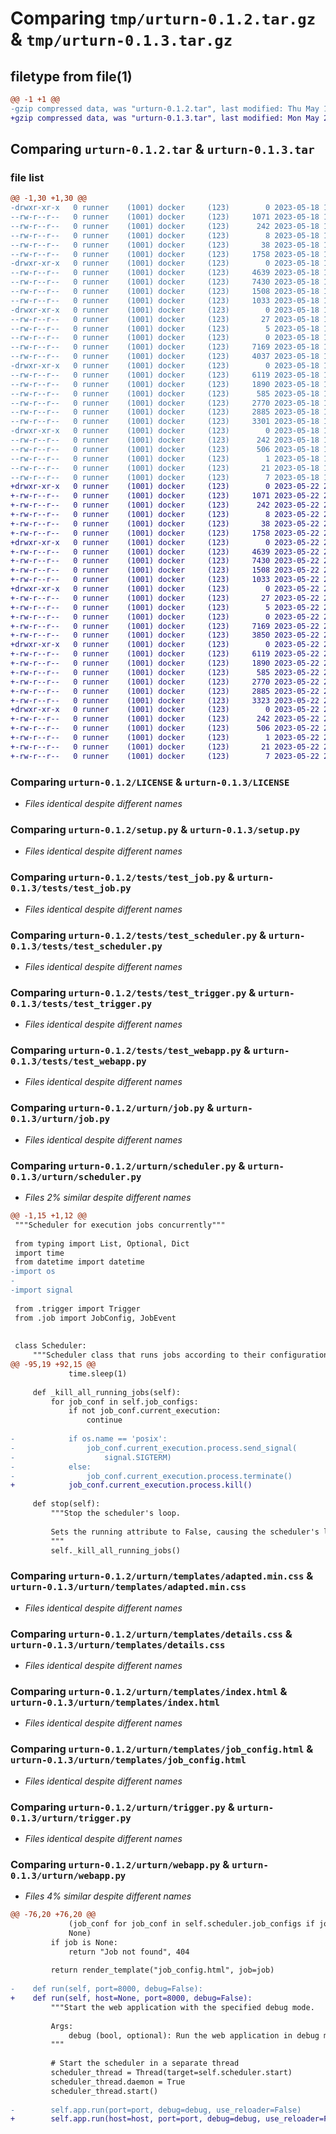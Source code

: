 # Comparing `tmp/urturn-0.1.2.tar.gz` & `tmp/urturn-0.1.3.tar.gz`

## filetype from file(1)

```diff
@@ -1 +1 @@
-gzip compressed data, was "urturn-0.1.2.tar", last modified: Thu May 18 12:10:41 2023, max compression
+gzip compressed data, was "urturn-0.1.3.tar", last modified: Mon May 22 20:07:09 2023, max compression
```

## Comparing `urturn-0.1.2.tar` & `urturn-0.1.3.tar`

### file list

```diff
@@ -1,30 +1,30 @@
-drwxr-xr-x   0 runner    (1001) docker     (123)        0 2023-05-18 12:10:41.965477 urturn-0.1.2/
--rw-r--r--   0 runner    (1001) docker     (123)     1071 2023-05-18 12:10:26.000000 urturn-0.1.2/LICENSE
--rw-r--r--   0 runner    (1001) docker     (123)      242 2023-05-18 12:10:41.965477 urturn-0.1.2/PKG-INFO
--rw-r--r--   0 runner    (1001) docker     (123)        8 2023-05-18 12:10:26.000000 urturn-0.1.2/README.md
--rw-r--r--   0 runner    (1001) docker     (123)       38 2023-05-18 12:10:41.965477 urturn-0.1.2/setup.cfg
--rw-r--r--   0 runner    (1001) docker     (123)     1758 2023-05-18 12:10:26.000000 urturn-0.1.2/setup.py
-drwxr-xr-x   0 runner    (1001) docker     (123)        0 2023-05-18 12:10:41.965477 urturn-0.1.2/tests/
--rw-r--r--   0 runner    (1001) docker     (123)     4639 2023-05-18 12:10:26.000000 urturn-0.1.2/tests/test_job.py
--rw-r--r--   0 runner    (1001) docker     (123)     7430 2023-05-18 12:10:26.000000 urturn-0.1.2/tests/test_scheduler.py
--rw-r--r--   0 runner    (1001) docker     (123)     1508 2023-05-18 12:10:26.000000 urturn-0.1.2/tests/test_trigger.py
--rw-r--r--   0 runner    (1001) docker     (123)     1033 2023-05-18 12:10:26.000000 urturn-0.1.2/tests/test_webapp.py
-drwxr-xr-x   0 runner    (1001) docker     (123)        0 2023-05-18 12:10:41.965477 urturn-0.1.2/urturn/
--rw-r--r--   0 runner    (1001) docker     (123)       27 2023-05-18 12:10:41.000000 urturn-0.1.2/urturn/REQUIREMENTS
--rw-r--r--   0 runner    (1001) docker     (123)        5 2023-05-18 12:10:41.000000 urturn-0.1.2/urturn/VERSION
--rw-r--r--   0 runner    (1001) docker     (123)        0 2023-05-18 12:10:26.000000 urturn-0.1.2/urturn/__init__.py
--rw-r--r--   0 runner    (1001) docker     (123)     7169 2023-05-18 12:10:26.000000 urturn-0.1.2/urturn/job.py
--rw-r--r--   0 runner    (1001) docker     (123)     4037 2023-05-18 12:10:26.000000 urturn-0.1.2/urturn/scheduler.py
-drwxr-xr-x   0 runner    (1001) docker     (123)        0 2023-05-18 12:10:41.965477 urturn-0.1.2/urturn/templates/
--rw-r--r--   0 runner    (1001) docker     (123)     6119 2023-05-18 12:10:26.000000 urturn-0.1.2/urturn/templates/adapted.min.css
--rw-r--r--   0 runner    (1001) docker     (123)     1890 2023-05-18 12:10:26.000000 urturn-0.1.2/urturn/templates/details.css
--rw-r--r--   0 runner    (1001) docker     (123)      585 2023-05-18 12:10:26.000000 urturn-0.1.2/urturn/templates/index.html
--rw-r--r--   0 runner    (1001) docker     (123)     2770 2023-05-18 12:10:26.000000 urturn-0.1.2/urturn/templates/job_config.html
--rw-r--r--   0 runner    (1001) docker     (123)     2885 2023-05-18 12:10:26.000000 urturn-0.1.2/urturn/trigger.py
--rw-r--r--   0 runner    (1001) docker     (123)     3301 2023-05-18 12:10:26.000000 urturn-0.1.2/urturn/webapp.py
-drwxr-xr-x   0 runner    (1001) docker     (123)        0 2023-05-18 12:10:41.965477 urturn-0.1.2/urturn.egg-info/
--rw-r--r--   0 runner    (1001) docker     (123)      242 2023-05-18 12:10:41.000000 urturn-0.1.2/urturn.egg-info/PKG-INFO
--rw-r--r--   0 runner    (1001) docker     (123)      506 2023-05-18 12:10:41.000000 urturn-0.1.2/urturn.egg-info/SOURCES.txt
--rw-r--r--   0 runner    (1001) docker     (123)        1 2023-05-18 12:10:41.000000 urturn-0.1.2/urturn.egg-info/dependency_links.txt
--rw-r--r--   0 runner    (1001) docker     (123)       21 2023-05-18 12:10:41.000000 urturn-0.1.2/urturn.egg-info/requires.txt
--rw-r--r--   0 runner    (1001) docker     (123)        7 2023-05-18 12:10:41.000000 urturn-0.1.2/urturn.egg-info/top_level.txt
+drwxr-xr-x   0 runner    (1001) docker     (123)        0 2023-05-22 20:07:09.224119 urturn-0.1.3/
+-rw-r--r--   0 runner    (1001) docker     (123)     1071 2023-05-22 20:06:57.000000 urturn-0.1.3/LICENSE
+-rw-r--r--   0 runner    (1001) docker     (123)      242 2023-05-22 20:07:09.224119 urturn-0.1.3/PKG-INFO
+-rw-r--r--   0 runner    (1001) docker     (123)        8 2023-05-22 20:06:57.000000 urturn-0.1.3/README.md
+-rw-r--r--   0 runner    (1001) docker     (123)       38 2023-05-22 20:07:09.224119 urturn-0.1.3/setup.cfg
+-rw-r--r--   0 runner    (1001) docker     (123)     1758 2023-05-22 20:06:57.000000 urturn-0.1.3/setup.py
+drwxr-xr-x   0 runner    (1001) docker     (123)        0 2023-05-22 20:07:09.220119 urturn-0.1.3/tests/
+-rw-r--r--   0 runner    (1001) docker     (123)     4639 2023-05-22 20:06:57.000000 urturn-0.1.3/tests/test_job.py
+-rw-r--r--   0 runner    (1001) docker     (123)     7430 2023-05-22 20:06:57.000000 urturn-0.1.3/tests/test_scheduler.py
+-rw-r--r--   0 runner    (1001) docker     (123)     1508 2023-05-22 20:06:57.000000 urturn-0.1.3/tests/test_trigger.py
+-rw-r--r--   0 runner    (1001) docker     (123)     1033 2023-05-22 20:06:57.000000 urturn-0.1.3/tests/test_webapp.py
+drwxr-xr-x   0 runner    (1001) docker     (123)        0 2023-05-22 20:07:09.220119 urturn-0.1.3/urturn/
+-rw-r--r--   0 runner    (1001) docker     (123)       27 2023-05-22 20:07:09.000000 urturn-0.1.3/urturn/REQUIREMENTS
+-rw-r--r--   0 runner    (1001) docker     (123)        5 2023-05-22 20:07:09.000000 urturn-0.1.3/urturn/VERSION
+-rw-r--r--   0 runner    (1001) docker     (123)        0 2023-05-22 20:06:57.000000 urturn-0.1.3/urturn/__init__.py
+-rw-r--r--   0 runner    (1001) docker     (123)     7169 2023-05-22 20:06:57.000000 urturn-0.1.3/urturn/job.py
+-rw-r--r--   0 runner    (1001) docker     (123)     3850 2023-05-22 20:06:57.000000 urturn-0.1.3/urturn/scheduler.py
+drwxr-xr-x   0 runner    (1001) docker     (123)        0 2023-05-22 20:07:09.224119 urturn-0.1.3/urturn/templates/
+-rw-r--r--   0 runner    (1001) docker     (123)     6119 2023-05-22 20:06:57.000000 urturn-0.1.3/urturn/templates/adapted.min.css
+-rw-r--r--   0 runner    (1001) docker     (123)     1890 2023-05-22 20:06:57.000000 urturn-0.1.3/urturn/templates/details.css
+-rw-r--r--   0 runner    (1001) docker     (123)      585 2023-05-22 20:06:57.000000 urturn-0.1.3/urturn/templates/index.html
+-rw-r--r--   0 runner    (1001) docker     (123)     2770 2023-05-22 20:06:57.000000 urturn-0.1.3/urturn/templates/job_config.html
+-rw-r--r--   0 runner    (1001) docker     (123)     2885 2023-05-22 20:06:57.000000 urturn-0.1.3/urturn/trigger.py
+-rw-r--r--   0 runner    (1001) docker     (123)     3323 2023-05-22 20:06:57.000000 urturn-0.1.3/urturn/webapp.py
+drwxr-xr-x   0 runner    (1001) docker     (123)        0 2023-05-22 20:07:09.220119 urturn-0.1.3/urturn.egg-info/
+-rw-r--r--   0 runner    (1001) docker     (123)      242 2023-05-22 20:07:09.000000 urturn-0.1.3/urturn.egg-info/PKG-INFO
+-rw-r--r--   0 runner    (1001) docker     (123)      506 2023-05-22 20:07:09.000000 urturn-0.1.3/urturn.egg-info/SOURCES.txt
+-rw-r--r--   0 runner    (1001) docker     (123)        1 2023-05-22 20:07:09.000000 urturn-0.1.3/urturn.egg-info/dependency_links.txt
+-rw-r--r--   0 runner    (1001) docker     (123)       21 2023-05-22 20:07:09.000000 urturn-0.1.3/urturn.egg-info/requires.txt
+-rw-r--r--   0 runner    (1001) docker     (123)        7 2023-05-22 20:07:09.000000 urturn-0.1.3/urturn.egg-info/top_level.txt
```

### Comparing `urturn-0.1.2/LICENSE` & `urturn-0.1.3/LICENSE`

 * *Files identical despite different names*

### Comparing `urturn-0.1.2/setup.py` & `urturn-0.1.3/setup.py`

 * *Files identical despite different names*

### Comparing `urturn-0.1.2/tests/test_job.py` & `urturn-0.1.3/tests/test_job.py`

 * *Files identical despite different names*

### Comparing `urturn-0.1.2/tests/test_scheduler.py` & `urturn-0.1.3/tests/test_scheduler.py`

 * *Files identical despite different names*

### Comparing `urturn-0.1.2/tests/test_trigger.py` & `urturn-0.1.3/tests/test_trigger.py`

 * *Files identical despite different names*

### Comparing `urturn-0.1.2/tests/test_webapp.py` & `urturn-0.1.3/tests/test_webapp.py`

 * *Files identical despite different names*

### Comparing `urturn-0.1.2/urturn/job.py` & `urturn-0.1.3/urturn/job.py`

 * *Files identical despite different names*

### Comparing `urturn-0.1.2/urturn/scheduler.py` & `urturn-0.1.3/urturn/scheduler.py`

 * *Files 2% similar despite different names*

```diff
@@ -1,15 +1,12 @@
 """Scheduler for execution jobs concurrently"""
 
 from typing import List, Optional, Dict
 import time
 from datetime import datetime
-import os
-
-import signal
 
 from .trigger import Trigger
 from .job import JobConfig, JobEvent
 
 
 class Scheduler:
     """Scheduler class that runs jobs according to their configurations and triggers.
@@ -95,19 +92,15 @@
             time.sleep(1)
 
     def _kill_all_running_jobs(self):
         for job_conf in self.job_configs:
             if not job_conf.current_execution:
                 continue
 
-            if os.name == 'posix':
-                job_conf.current_execution.process.send_signal(
-                    signal.SIGTERM)
-            else:
-                job_conf.current_execution.process.terminate()
+            job_conf.current_execution.process.kill()
 
     def stop(self):
         """Stop the scheduler's loop.
 
         Sets the running attribute to False, causing the scheduler's loop to terminate.
         """
         self._kill_all_running_jobs()
```

### Comparing `urturn-0.1.2/urturn/templates/adapted.min.css` & `urturn-0.1.3/urturn/templates/adapted.min.css`

 * *Files identical despite different names*

### Comparing `urturn-0.1.2/urturn/templates/details.css` & `urturn-0.1.3/urturn/templates/details.css`

 * *Files identical despite different names*

### Comparing `urturn-0.1.2/urturn/templates/index.html` & `urturn-0.1.3/urturn/templates/index.html`

 * *Files identical despite different names*

### Comparing `urturn-0.1.2/urturn/templates/job_config.html` & `urturn-0.1.3/urturn/templates/job_config.html`

 * *Files identical despite different names*

### Comparing `urturn-0.1.2/urturn/trigger.py` & `urturn-0.1.3/urturn/trigger.py`

 * *Files identical despite different names*

### Comparing `urturn-0.1.2/urturn/webapp.py` & `urturn-0.1.3/urturn/webapp.py`

 * *Files 4% similar despite different names*

```diff
@@ -76,20 +76,20 @@
             (job_conf for job_conf in self.scheduler.job_configs if job_conf.name == job_name),
             None)
         if job is None:
             return "Job not found", 404
 
         return render_template("job_config.html", job=job)
 
-    def run(self, port=8000, debug=False):
+    def run(self, host=None, port=8000, debug=False):
         """Start the web application with the specified debug mode.
 
         Args:
             debug (bool, optional): Run the web application in debug mode. Defaults to False.
         """
 
         # Start the scheduler in a separate thread
         scheduler_thread = Thread(target=self.scheduler.start)
         scheduler_thread.daemon = True
         scheduler_thread.start()
 
-        self.app.run(port=port, debug=debug, use_reloader=False)
+        self.app.run(host=host, port=port, debug=debug, use_reloader=False)
```

